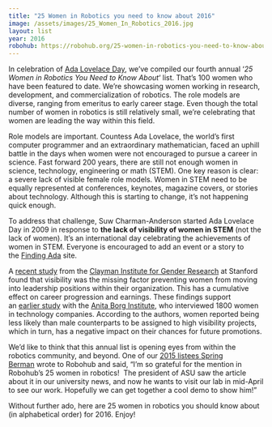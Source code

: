 ```yaml
---
title: "25 Women in Robotics you need to know about 2016"
image: /assets/images/25_Women_In_Robotics_2016.jpg
layout: list
year: 2016
robohub: https://robohub.org/25-women-in-robotics-you-need-to-know-about-2016/
---
```


In celebration of [Ada Lovelace Day](http://findingada.com/), we’ve compiled our fourth annual ‘_25 Women in Robotics You Need to Know About_‘ list. That’s 100 women who have been featured to date. We’re showcasing women working in research, development, and commercialization of robotics. The role models are diverse, ranging from emeritus to early career stage. Even though the total number of women in robotics is still relatively small, we’re celebrating that women are leading the way within this field.

Role models are important. Countess Ada Lovelace, the world’s first computer programmer and an extraordinary mathematician, faced an uphill battle in the days when women were not encouraged to pursue a career in science. Fast forward 200 years, there are still not enough women in science, technology, engineering or math (STEM). One key reason is clear: a severe lack of visible female role models. Women in STEM need to be equally represented at conferences, keynotes, magazine covers, or stories about technology. Although this is starting to change, it’s not happening quick enough.

To address that challenge, Suw Charman-Anderson started Ada Lovelace Day in 2009 in response to **the lack of visibility of women in STEM** (not the lack of women). It’s an international day celebrating the achievements of women in STEM. Everyone is encouraged to add an event or a story to the [Finding Ada](http://findingada.com/) site.

A [recent study](https://hbr.org/2016/09/to-succeed-in-tech-women-need-more-visibility?utm_source=twitter&utm_medium=social&utm_campaign=harvardbiz) from the [Clayman Institute for Gender Research](http://gender.stanford.edu/) at Stanford found that visibility was the missing factor preventing women from moving into leadership positions within their organization. This has a cumulative effect on career progression and earnings. These findings support an [earlier study](https://hbr.org/2010/09/why-men-still-get-more-promotions-than-women) with the [Anita Borg Institute](http://anitaborg.org/), who interviewed 1800 women in technology companies. According to the authors, women reported being less likely than male counterparts to be assigned to high visibility projects, which in turn, has a negative impact on their chances for future promotions.

We’d like to think that this annual list is opening eyes from within the robotics community, and beyond. One of our [2015 listees Spring Berman](http://robohub.org/25-women-in-robotics-you-need-to-know-about-2015/) wrote to Robohub and said, “I’m so grateful for the mention in Robohub’s 25 women in robotics!  The president of ASU saw the article about it in our university news, and now he wants to visit our lab in mid-April to see our work. Hopefully we can get together a cool demo to show him!”

Without further ado, here are 25 women in robotics you should know about (in alphabetical order) for 2016. Enjoy!
